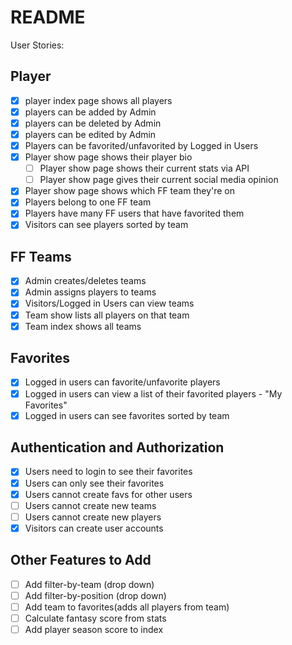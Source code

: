# README

User Stories:

## Player
* [x] player index page shows all players
* [x] players can be added by Admin
* [x] players can be deleted by Admin
* [x] players can be edited by Admin
* [x] Players can be favorited/unfavorited by Logged in Users
* [x] Player show page shows their player bio
  * [ ] Player show page shows their current stats via API
  * [ ] Player show page gives their current social media opinion
* [x] Player show page shows which FF team they're on
* [x] Players belong to one FF team
* [x] Players have many FF users that have favorited them
* [x] Visitors can see players sorted by team

## FF Teams
* [x] Admin creates/deletes teams
* [x] Admin assigns players to teams
* [x] Visitors/Logged in Users can view teams
* [x] Team show lists all players on that team
* [x] Team index shows all teams

## Favorites
* [x] Logged in users can favorite/unfavorite players
* [x] Logged in users can view a list of their favorited players - "My Favorites"
* [x] Logged in users can see favorites sorted by team

## Authentication and Authorization
* [x] Users need to login to see their favorites
* [x] Users can only see their favorites
* [x] Users cannot create favs for other users
* [ ] Users cannot create new teams
* [ ] Users cannot create new players
* [x] Visitors can create user accounts

## Other Features to Add
* [ ] Add filter-by-team (drop down)
* [ ] Add filter-by-position (drop down)
* [ ] Add team to favorites(adds all players from team)
* [ ] Calculate fantasy score from stats
* [ ] Add player season score to index
